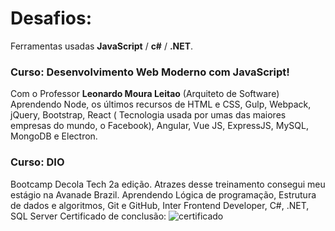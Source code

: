 # Desafios:
Ferramentas usadas **JavaScript** / **c#** / **.NET**.

### Curso: Desenvolvimento Web Moderno com JavaScript! 
Com o Professor **Leonardo Moura Leitao** (Arquiteto de Software)
  Aprendendo Node, os últimos recursos de HTML e  CSS, Gulp, Webpack, jQuery, Bootstrap, React ( Tecnologia usada por umas das maiores empresas do mundo, o Facebook), Angular, Vue JS, ExpressJS, MySQL, MongoDB e Electron.

### Curso: DIO
Bootcamp Decola Tech 2a edição.
Atrazes desse treinamento consegui meu estágio na Avanade Brazil.
  Aprendendo Lógica de programação, Estrutura de dados e algoritmos, Git e GitHub, Inter Frontend Developer, C#, .NET, SQL Server
  Certificado de conclusão:
  ![certificado](https://hermes.digitalinnovation.one/certificates/cover/F76D0AC0.jpg)

